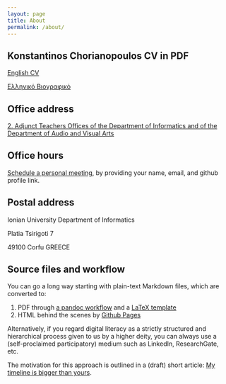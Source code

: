 ```yaml
---
layout: page
title: About
permalink: /about/
---
```


## Konstantinos Chorianopoulos CV in PDF
[English CV](/en/resume.pdf)

[Ελληνικό Βιογραφικό](/gr/resume.pdf)

## Office address
[2. Adjunct Teachers Offices of the Department of Informatics and of the      Department of Audio and Visual Arts](http://www.ionio.gr/central/en/map)

## Office hours
[Schedule a personal meeting](https://calendly.com/choko/meeting), by providing your name, email, and github profile link.

## Postal address
Ionian University
Department of Informatics

Platia Tsirigoti 7

49100 Corfu
GREECE

## Source files and workflow
You can go a long way starting with plain-text Markdown files, which are converted to:

1. PDF through [a pandoc workflow](https://github.com/mrzool/cv-boilerplate) and a [LaTeX template](https://github.com/dartar/cvtex) 
2. HTML behind the scenes by [Github Pages](https://pages.github.com)

Alternatively, if you regard digital literacy as a strictly structured and hierarchical process given to us by a higher deity, you can always use a (self-proclaimed participatory) medium such as LinkedIn, ResearchGate, etc.

The motivation for this approach is outlined in a (draft) short article: [My timeline is bigger than yours](https://scholar.epidro.me/chorianopoulos_2020).
